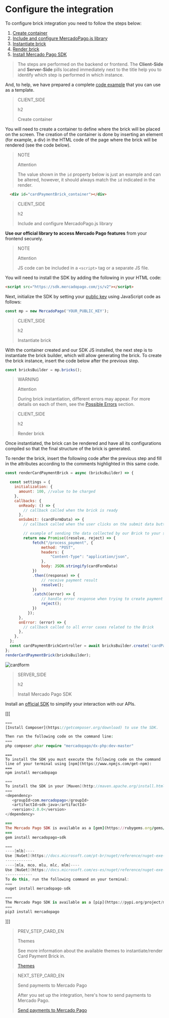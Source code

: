 # Configure the integration

To configure brick integration you need to follow the steps below:

1. [Create container](https://www.mercadopago[FAKER][URL][DOMAIN]/developers/en/docs/checkout-bricks-beta/integration/configure-integration#bookmark_create_container)
2. [Include and configure MercadoPago.js library](https://www.mercadopago[FAKER][URL][DOMAIN]/developers/en/docs/checkout-bricks-beta/integration/configure-integration#bookmark_include_and_configure_mercadopago.js_library)
3. [Instantiate brick](https://www.mercadopago[FAKER][URL][DOMAIN]/developers/en/docs/checkout-bricks-beta/integration/configure-integration#bookmark_instantiate_brick)
4. [Render brick](https://www.mercadopago[FAKER][URL][DOMAIN]/developers/en/docs/checkout-bricks-beta/integration/configure-integration#bookmark_render_brick)
5. [Install Mercado Pago SDK](https://www.mercadopago[FAKER][URL][DOMAIN]/developers/en/docs/checkout-bricks-beta/integration/configure-integration#bookmark_install_mercado_pago_sdk)

> The steps are performed on the backend or frontend. The **Client-Side** and **Server-Side** pills located immediately next to the title help you to identify which step is performed in which instance.

And, to help, we have prepared a complete [code example](/developers/en/docs/checkout-bricks-beta/integration/code-example#bookmark_configure_the_integration) that you can use as a template.

> CLIENT_SIDE
>
> h2
>
> Create container

You will need to create a container to define where the brick will be placed on the screen. The creation of the container is done by inserting an element (for example, a div) in the HTML code of the page where the brick will be rendered (see the code below).

> NOTE
> 
> Attention
>
> The value shown in the `id` property below is just an example and can be altered, however, it should always match the `id` indicated in the render.

```html
  <div id="cardPaymentBrick_container"></div>
```

> CLIENT_SIDE
>
> h2
>
> Include and configure MercadoPago.js library

**Use our official library to access Mercado Pago features** from your frontend securely.

> NOTE
>
> Attention
>
> JS code can be included in a `<script>` tag or a separate JS file.

You will need to install the SDK by adding the following in your HTML code:

```html
<script src="https://sdk.mercadopago.com/js/v2"></script>
```

Next, initialize the SDK by setting your [public key]([FAKER][CREDENTIALS][URL]) using JavaScript code as follows:

```javascript
const mp = new MercadoPago('YOUR_PUBLIC_KEY');
```

> CLIENT_SIDE
>
> h2
>
> Instantiate brick

With the container created and our SDK JS installed, the next step is to instantiate the brick builder, which will allow generating the brick. To create the brick instance, insert the code below after the previous step.

```javascript
const bricksBuilder = mp.bricks();
```

> WARNING
>
> Attention
>
> During brick instantiation, different errors may appear. For more details on each of them, see the [Possible Errors](/developers/en/docs/checkout-bricks-beta/additional-content/possible-errors) section.

> CLIENT_SIDE
>
> h2
>
> Render brick

Once instantiated, the brick can be rendered and have all its configurations compiled so that the final structure of the brick is generated.

To render the brick, insert the following code after the previous step and fill in the attributes according to the comments highlighted in this same code.

```javascript
const renderCardPaymentBrick = async (bricksBuilder) => {

  const settings = {
    initialization: {
      amount: 100, //value to be charged
    },
    callbacks: {
      onReady: () => {
        // callback called when the brick is ready
      },
      onSubmit: (cardFormData) => {
        // callback called when the user clicks on the submit data button

        // example of sending the data collected by our Brick to your server
        return new Promise((resolve, reject) => {
            fetch("/process_payment", { 
                method: "POST",
                headers: {
                    "Content-Type": "application/json",
                },
                body: JSON.stringify(cardFormData)
            })
            .then((response) => {
                // receive payment result
                resolve();
            })
            .catch((error) => {
                // handle error response when trying to create payment
                reject();
            })
          });
      },
      onError: (error) => { 
        // callback called to all error cases related to the Brick
      },
    },
  };
  const cardPaymentBrickController = await bricksBuilder.create('cardPayment', 'cardPaymentBrick_container', settings);
};
renderCardPaymentBrick(bricksBuilder);     
```

![cardform](checkout-bricks/card-form-en.png)

> SERVER_SIDE
>
> h2
>
> Install Mercado Pago SDK

Install an [official SDK](/developers/en/guides/sdks) to simplify your interaction with our APIs.

[[[
```php
===
[Install Composer](https://getcomposer.org/download) to use the SDK.

Then run the following code on the command line:
===
php composer.phar require "mercadopago/dx-php:dev-master"
```
```node
===
To install the SDK you must execute the following code on the command line of your terminal using [npm](https://www.npmjs.com/get-npm):
===
npm install mercadopago
```
```java
===
To install the SDK in your [Maven](http://maven.apache.org/install.html) project, add the following dependency in your pom.xml file and then run ´maven install´.
===
<dependency>
   <groupId>com.mercadopago</groupId>
   <artifactId>sdk-java</artifactId>
   <version>2.0.0</version>
</dependency>
```
```ruby
===
The Mercado Pago SDK is available as a [gem](https://rubygems.org/gems/mercadopago-sdk), to install it you must execute the following code on the command line:
===
gem install mercadopago-sdk
```
```csharp
===
----[mlb]----
Use [NuGet](https://docs.microsoft.com/pt-br/nuget/reference/nuget-exe-cli-reference) to install the Mercado Pago SDK .NET.
------------
----[mla, mco, mlu, mlc, mlm]----
Use [NuGet](https://docs.microsoft.com/es-es/nuget/reference/nuget-exe-cli-reference) to install the Mercado Pago SDK .NET.
------------
To do this, run the following command on your terminal:
===
nuget install mercadopago-sdk
```
```python
===
The Mercado Pago SDK is available as a [pip](https://pypi.org/project/mercadopago/), to install it you must execute the following code on the command line:
===
pip3 install mercadopago
```
]]]

> PREV_STEP_CARD_EN
>
> Themes
>
> See more information about the available themes to instantiate/render Card Payment Brick in.
>
> [Themes](/developers/en/docs/checkout-bricks-beta/characteristics/themes)
 
> NEXT_STEP_CARD_EN
>
> Send payments to Mercado Pago
>
> After you set up the integration, here's how to send payments to Mercado Pago.
>
> [Send payments to Mercado Pago](/developers/en/docs/checkout-bricks-beta/integration/payment-submission) 